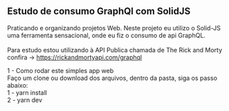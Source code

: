 ## Estudo de consumo GraphQl com SolidJS

Praticando e organizando projetos Web. Neste projeto eu utilizo o Solid-JS uma ferramenta sensacional, onde eu fiz o consumo de api GraphQL.
<br>
<br>
Para estudo estou utilizando à API Publica chamada de The Rick and Morty confira -> https://rickandmortyapi.com/graphql

1 - Como rodar este simples app web
<br>
Faço um clone ou download dos arquivos, dentro da pasta, siga os passo abaixo:
<br>
1  - yarn install
<br>
2  - yarn dev
<br>
<br>


